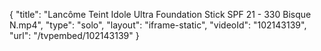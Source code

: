 {
    "title": "Lanc&ocirc;me Teint Idole Ultra Foundation Stick SPF 21 - 330 Bisque N.mp4",
    "type": "solo",
    "layout": "iframe-static",
    "videoId": "102143139",
    "url": "\/tvpembed\/102143139"
}